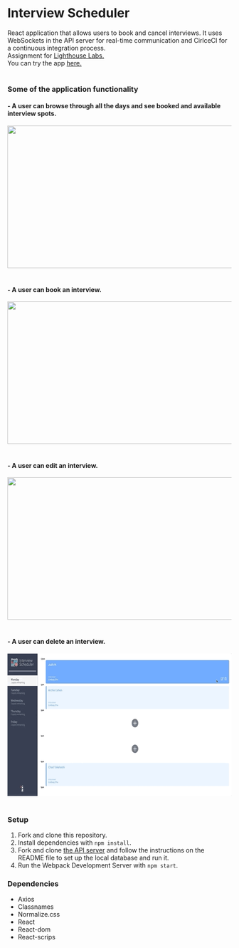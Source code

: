 # **Interview Scheduler**
React application that allows users to book and cancel interviews. It uses WebSockets in the API server for real-time communication and CirlceCI for a continuous integration process.<br />
Assignment for [Lighthouse Labs.](https://www.lighthouselabs.ca/)<br />
You can try the app [here.](https://frosty-varahamihira-3f7f04.netlify.app)<br /><br />

### **Some of the application functionality**<br />

#### - A user can browse through all the days and see booked and available interview spots.

<img src="docs/Browse through the different days.gif" width="640" height="320"/><br /><br />

#### - A user can book an interview.

<img src="docs/user can book an interview.gif" width="640" height="320"/><br /><br />


#### - A user can edit an interview.

<img src="docs/user can edit an interview.gif" width="640" height="320"/><br /><br />


#### - A user can delete an interview.

<img src="docs/user can delete an interview.gif" width="640" height="320"/><br /><br />


### **Setup**

1. Fork and clone this repository.<br />
2. Install dependencies with `npm install`.<br />
3. Fork and clone [the API server](https://github.com/lighthouse-labs/scheduler-api) and follow the instructions on the README file to set up the local database and run it.<br />
4. Run the Webpack Development Server with `npm start`.<br />

### **Dependencies**

- Axios
- Classnames
- Normalize.css
- React
- React-dom
- React-scrips
